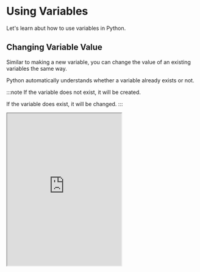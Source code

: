 # Using Variables

Let's learn abut how to use variables in Python.

## Changing Variable Value

Similar to making a new variable, you can change the value of an existing variables the same way.

Python automatically understands whether a variable already exists or not.

:::note If the variable does not exist, it will be created.

If the variable does exist, it will be changed. :::

<iframe
  loading="lazy"
  title="Python IDLE Trinket"
  src="https://trinket.io/embed/python3/a95ad0ea6f"
  height="400"
/>

## Deleting Variables

If variables are no longer needed or needed for a different purpose, you can delete them.

It can be done with the `del` keyword.

```py
name = 'Coding-Insight'
del name
```

However, if we run the following code, it gives an error.

```py
print(name)
```

The variable `name` no longer exists.

## Declaring Multiple Variables

To declare multiple variables, list out all the variable names on the left side of the assignment operator.

And put in all the values on the right.

```py
a, b, c = 1, 2, 3
print(a, b, c)
```

The example above prints `1 2 3` because a is `1`, b is `2`, and c is `3`.

If we want to declare all the variables with the same value, we can use the `=` while linking all the variabels and putting the value on the vary right.

```py
a = b = c = d = e = 'alphabet'
print(a, b, c, d, e)
```
